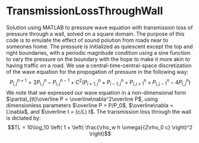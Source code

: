 # TransmissionLossThroughWall
Solution using MATLAB to pressure wave equation with transmission loss of pressure through a wall, solved on a square domain. The purpose of this code is to emulate the effect of sound polution from roads near to someones home. The pressure is initialized as quiescent except the top and right boundaries, with a periodic magnitude condition using a sine function to vary the pressure on the boundary with the hope to make it more akin to having traffic on a road. We use a central-time-central-space discretization of the wave equation for the propogation of pressure in the following way:
$$P_{i,j}^{n+1} = 2P_{i,j}^n - P_{i,j}^{n-1} + C^2 \left( P_{i+1,j}^n + P_{i-1,j}^n + P_{i,j+1}^n + P_{i,j-1}^n - 4P_{i,j}^n \right)$$
We note that we expressed our wave equation in a non-dimensional form $\partial_{tt}\overline P = \overline\nabla^2\overline P$, using dimensionless parameters $\overline P = P/P_0$, $\overline\nabla = L\nabla$, and $\overline t = (c/L) t$. The transmission loss through the wall is dictated by:
$$TL = 10\log_10 \left( 1 + \left( \frac{\rho_w h \omega}{2\rho_0 c} \right)^2 \right)$$
